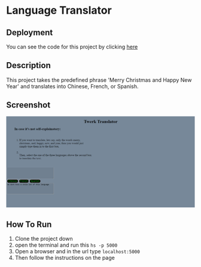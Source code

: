 # Language Translator

## Deployment
  You can see the code for this project by clicking [here](https://github.com/MakenHubbard/langtrans)

## Description 
  This project takes the predefined phrase 'Merry Christmas and Happy New Year' and translates into Chinese, French, or Spanish.
## Screenshot
  ![language translator](https://raw.githubusercontent.com/MakenHubbard/langtrans/master/screenshots/language%20translator.PNG)
## How To Run
  1. Clone the project down 
  2. open the terminal and run this ```hs -p 5000```
  3. Open a browser and in the url type ```localhost:5000```
  4. Then follow the instructions on the page 
